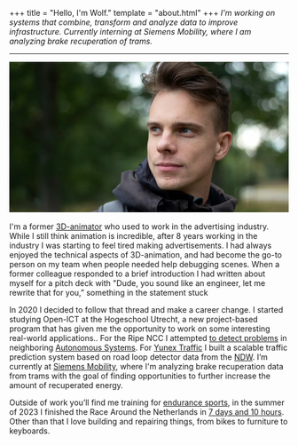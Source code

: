 +++
title = "Hello, I'm Wolf."
template = "about.html"
+++
_I'm working on systems that combine, transform and analyze data to improve infrastructure. Currently interning at Siemens Mobility, where I am analyzing brake recuperation of trams._

<hr>

![Portrait of Wolfram Friele](portrait-wolf.webp)

I'm a former [3D-animator](https://vimeo.com/261704101) who used to work in the advertising industry. While I still think animation is incredible, after 8 years working in the industry I was starting to feel tired making advertisements. I had always enjoyed the technical aspects of 3D-animation, and had become the go-to person on my team when people needed help debugging scenes. When a former colleague responded to a brief introduction I had written about myself for a pitch deck with "Dude, you sound like an engineer, let me rewrite that for you,” something in the statement stuck

In 2020 I decided to follow that thread and make a career change. I started studying Open-ICT at the Hogeschool Utrecht, a new project-based program that has given me the opportunity to work on some interesting real-world applications.. For the Ripe NCC I attempted [to detect problems](https://ripe84.ripe.net/archives/video/798/) in neighboring [Autonomous Systems](https://www.ripe.net/manage-ips-and-asns/as-numbers/). For [Yunex Traffic](https://nl.yunextraffic.com/) I built a scalable traffic prediction system based on road loop detector data from the [NDW](https://www.ndw.nu/). I’m currently at [Siemens Mobility](https://www.mobility.siemens.com/nl/nl.html), where I'm analyzing brake recuperation data from trams with the goal of finding opportunities to further increase the amount of recuperated energy.

Outside of work you’ll find me training for [endurance sports](https://www.strava.com/athletes/35339524), in the summer of 2023 I finished the Race Around the Netherlands in [7 days and 10 hours](https://www.adventurebikeracing.com/ratngx/#results). Other than that I love building and repairing things, from bikes to furniture to keyboards.

